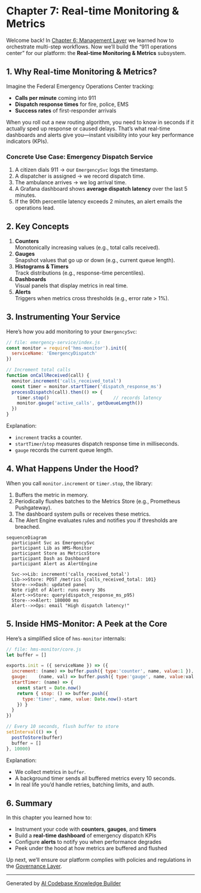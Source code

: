# Chapter 7: Real-time Monitoring & Metrics

Welcome back! In [Chapter 6: Management Layer](06_management_layer_.md) we learned how to orchestrate multi-step workflows. Now we’ll build the “911 operations center” for our platform: the **Real-time Monitoring & Metrics** subsystem.

## 1. Why Real-time Monitoring & Metrics?

Imagine the Federal Emergency Operations Center tracking:

- **Calls per minute** coming into 911  
- **Dispatch response times** for fire, police, EMS  
- **Success rates** of first-responder arrivals  

When you roll out a new routing algorithm, you need to know in seconds if it actually sped up response or caused delays. That’s what real-time dashboards and alerts give you—instant visibility into your key performance indicators (KPIs).

### Concrete Use Case: Emergency Dispatch Service

1. A citizen dials 911 → our `EmergencySvc` logs the timestamp.  
2. A dispatcher is assigned → we record dispatch time.  
3. The ambulance arrives → we log arrival time.  
4. A Grafana dashboard shows **average dispatch latency** over the last 5 minutes.  
5. If the 90th percentile latency exceeds 2 minutes, an alert emails the operations lead.

## 2. Key Concepts

1. **Counters**  
   Monotonically increasing values (e.g., total calls received).  
2. **Gauges**  
   Snapshot values that go up or down (e.g., current queue length).  
3. **Histograms & Timers**  
   Track distributions (e.g., response-time percentiles).  
4. **Dashboards**  
   Visual panels that display metrics in real time.  
5. **Alerts**  
   Triggers when metrics cross thresholds (e.g., error rate > 1%).

## 3. Instrumenting Your Service

Here’s how you add monitoring to your `EmergencySvc`:

```javascript
// file: emergency-service/index.js
const monitor = require('hms-monitor').init({
  serviceName: 'EmergencyDispatch'
})

// Increment total calls
function onCallReceived(call) {
  monitor.increment('calls_received_total')
  const timer = monitor.startTimer('dispatch_response_ms')
  processDispatch(call).then(() => {
    timer.stop()                        // records latency
    monitor.gauge('active_calls', getQueueLength())
  })
}
```

Explanation:  
- `increment` tracks a counter.  
- `startTimer`/`stop` measures dispatch response time in milliseconds.  
- `gauge` records the current queue length.

## 4. What Happens Under the Hood?

When you call `monitor.increment` or `timer.stop`, the library:

1. Buffers the metric in memory.  
2. Periodically flushes batches to the Metrics Store (e.g., Prometheus Pushgateway).  
3. The dashboard system pulls or receives these metrics.  
4. The Alert Engine evaluates rules and notifies you if thresholds are breached.

```mermaid
sequenceDiagram
  participant Svc as EmergencySvc
  participant Lib as HMS-Monitor
  participant Store as MetricsStore
  participant Dash as Dashboard
  participant Alert as AlertEngine

  Svc->>Lib: increment('calls_received_total')
  Lib->>Store: POST /metrics {calls_received_total: 101}
  Store-->>Dash: updated panel
  Note right of Alert: runs every 30s
  Alert->>Store: query(dispatch_response_ms_p95)
  Store-->>Alert: 180000 ms
  Alert-->>Ops: email "High dispatch latency!"
```

## 5. Inside HMS-Monitor: A Peek at the Core

Here’s a simplified slice of `hms-monitor` internals:

```javascript
// file: hms-monitor/core.js
let buffer = []

exports.init = ({ serviceName }) => ({
  increment: (name) => buffer.push({ type:'counter', name, value:1 }),
  gauge:    (name, val) => buffer.push({ type:'gauge', name, value:val }),
  startTimer: (name) => {
    const start = Date.now()
    return { stop: () => buffer.push({
      type:'timer', name, value: Date.now()-start
    }) }
  }
})

// Every 10 seconds, flush buffer to store
setInterval(() => {
  postToStore(buffer)
  buffer = []
}, 10000)
```

Explanation:  
- We collect metrics in `buffer`.  
- A background timer sends all buffered metrics every 10 seconds.  
- In real life you’d handle retries, batching limits, and auth.

## 6. Summary

In this chapter you learned how to:

- Instrument your code with **counters**, **gauges**, and **timers**  
- Build a **real-time dashboard** of emergency dispatch KPIs  
- Configure **alerts** to notify you when performance degrades  
- Peek under the hood at how metrics are buffered and flushed

Up next, we’ll ensure our platform complies with policies and regulations in the [Governance Layer](08_governance_layer_.md).

---

Generated by [AI Codebase Knowledge Builder](https://github.com/The-Pocket/Tutorial-Codebase-Knowledge)